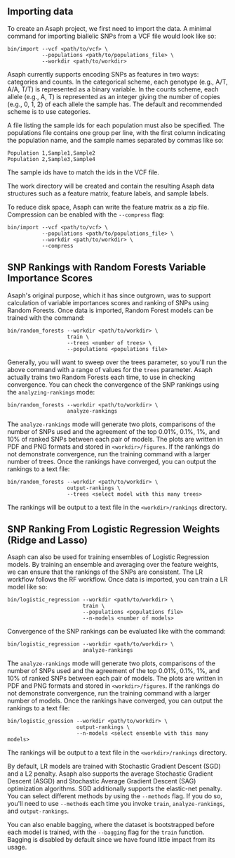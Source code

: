 ## Importing data
To create an Asaph project, we first need to import the data.  A minimal command for importing biallelic SNPs from a VCF file would look like so:

    bin/import --vcf <path/to/vcf> \
               --populations <path/to/populations_file> \
               --workdir <path/to/workdir>

Asaph currently supports encoding SNPs as features in two ways: categories and counts.  In the categorical scheme, each genotype (e.g., A/T, A/A, T/T) is represented as a binary variable. In the counts scheme, each allele (e.g., A, T) is represented as an integer giving the number of copies (e.g., 0, 1, 2) of each allele the sample has.  The default and recommended scheme is to use categories.

A file listing the sample ids for each population must also be specified.  The populations file contains one group per line, with the first column indicating the population name, and the sample names separated by commas like so:

    Population 1,Sample1,Sample2
    Population 2,Sample3,Sample4

The sample ids have to match the ids in the VCF file.

The work directory will be created and contain the resulting Asaph data structures such as a feature matrix, feature labels, and sample labels.

To reduce disk space, Asaph can write the feature matrix as a zip file.  Compression can be enabled with the `--compress` flag:

    bin/import --vcf <path/to/vcf> \
               --populations <path/to/populations_file> \
               --workdir <path/to/workdir> \
               --compress


## SNP Rankings with Random Forests Variable Importance Scores
Asaph's original purpose, which it has since outgrown, was to support calculation of variable importances scores and ranking of SNPs using Random Forests.  Once data is imported, Random Forest models can be trained with the command:

    bin/random_forests --workdir <path/to/workdir> \
                       train \
                       --trees <number of trees> \
                       --populations <populations file>


Generally, you will want to sweep over the trees parameter, so you'll run the above command with a range of values for the `trees` parameter.  Asaph actually trains two Random Forests each time, to use in checking convergence.  You can check the convergence of the SNP rankings using the `analyzing-rankings` mode:

    bin/random_forests --workdir <path/to/workdir> \
                       analyze-rankings
                       

The `analyze-rankings` mode will generate two plots, comparisons of the number of SNPs used and the agreement of the top 0.01%, 0.1%, 1%, and 10% of ranked SNPs between each pair of models.  The plots are written in PDF and PNG formats and stored in `<workdir>/figures`. If the rankings do not demonstrate convergence, run the training command with a larger number of trees.  Once the rankings have converged, you can output the rankings to a text file:

    bin/random_forests --workdir <path/to/workdir> \
                       output-rankings \
                       --trees <select model with this many trees>

The rankings will be output to a text file in the `<workdir>/rankings` directory.



## SNP Ranking From Logistic Regression Weights (Ridge and Lasso)
Asaph can also be used for training ensembles of Logistic Regression models.  By training an ensemble and averaging over the feature weights, we can ensure that the rankings of the SNPs are consistent.  The LR workflow follows the RF workflow.  Once data is imported, you can train a LR model like so:

    bin/logistic_regression --workdir <path/to/workdir> \
                            train \
                            --populations <populations file>
                            --n-models <number of models>

Convergence of the SNP rankings can be evaluated like with the command:

    bin/logistic_regression --workdir <path/to/workdir> \
                            analyze-rankings

The `analyze-rankings` mode will generate two plots, comparisons of the number of SNPs used and the agreement of the top 0.01%, 0.1%, 1%, and 10% of ranked SNPs between each pair of models.  The plots are written in PDF and PNG formats and stored in `<workdir>/figures`. If the rankings do not demonstrate convergence, run the training command with a larger number of models.  Once the rankings have converged, you can output the rankings to a text file:

    bin/logistic_gression --workdir <path/to/workdir> \
                          output-rankings \
                          --n-models <select ensemble with this many models>

The rankings will be output to a text file in the `<workdir>/rankings` directory.

By default, LR models are trained with Stochastic Gradient Descent (SGD) and a L2 penalty.  Asaph also supports the average Stochastic Gradient Descent (ASGD) and Stochastic Average Gradient Descent (SAG) optimization algorithms. SGD additionally supports the elastic-net penalty. You can select different methods by using the `--methods` flag. If you do so, you'll need to use `--methods` each time you invoke `train`, `analyze-rankings`, and `output-rankings`.

You can also enable bagging, where the dataset is bootstrapped before each model is trained, with the `--bagging` flag for the `train` function. Bagging is disabled by default since we have found little impact from its usage.
